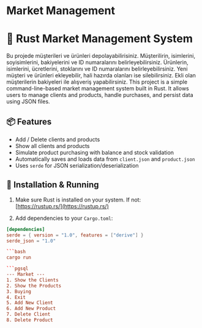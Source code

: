 # Market Management
# 🏪 Rust Market Management System

Bu projede müşterileri ve ürünleri depolayabilirisiniz.
Müşterilirin, isimlerini, soyisimlerini, bakiyelerini ve ID numaralarını belirleyebilirsiniz.
Ürünlerin, isimlerini, ücretlerini, stoklarını ve ID numaralarını belirleyebilirsiniz.
Yeni müşteri ve ürünleri ekleyebilir, hali hazırda olanları ise silebilirsiniz.
Ekli olan müşterilerin bakiyeleri ile alışveriş yapabilirsiniz.
This project is a simple command-line-based market management system built in Rust. It allows users to manage clients and products, handle purchases, and persist data using JSON files.

## 📦 Features

- Add / Delete clients and products
- Show all clients and products
- Simulate product purchasing with balance and stock validation
- Automatically saves and loads data from `client.json` and `product.json`
- Uses `serde` for JSON serialization/deserialization

## 🚀 Installation & Running

1. Make sure Rust is installed on your system. If not:  
   [https://rustup.rs/](https://rustup.rs/)

2. Add dependencies to your `Cargo.toml`:

```toml
[dependencies]
serde = { version = "1.0", features = ["derive"] }
serde_json = "1.0"

```bash
cargo run 

```pgsql
--- Market ---
1. Show the Clients
2. Show the Products
3. Buying
4. Exit
5. Add New Client
6. Add New Product
7. Delete Client
8. Delete Product

